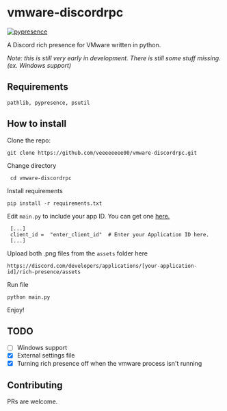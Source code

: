 
# vmware-discordrpc
[![pypresence](https://img.shields.io/badge/using-pypresence-00bb88.svg?style=for-the-badge&logo=discord&logoWidth=20)](https://github.com/qwertyquerty/pypresence)

A Discord rich presence for VMware written in python.

*Note: this is still very early in development. There is still some stuff missing. (ex. Windows support)*
## Requirements

    pathlib, pypresence, psutil

## How to install
Clone the repo:	

    git clone https://github.com/veeeeeeee00/vmware-discordrpc.git

  Change directory

     cd vmware-discordrpc

Install requirements

    pip install -r requirements.txt

Edit  `main.py` to include your app ID. You can get one [here.](https://discord.com/developers/)

     [...]
     client_id =  "enter_client_id"  # Enter your Application ID here.
     [...]

Upload both .png files from the `assets` folder here

    https://discord.com/developers/applications/[your-application-id]/rich-presence/assets

Run file

    python main.py

Enjoy!

## TODO

 - [ ] Windows support
 - [x] External settings file
 - [x] Turning rich presence off when the vmware process isn't running
 ## Contributing
 PRs are welcome.
